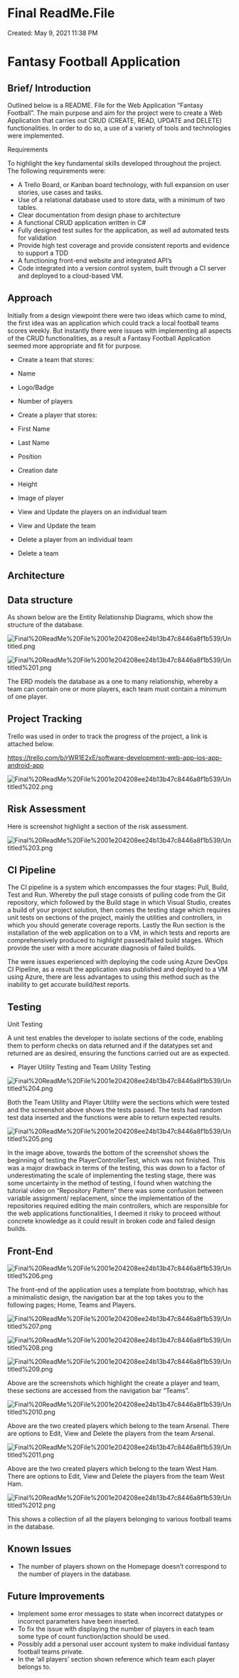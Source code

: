 # Final ReadMe.File

Created: May 9, 2021 11:38 PM

# **Fantasy Football Application**

## Brief/ Introduction

Outlined below is a README. File for the Web Application “Fantasy Football”. The main purpose and aim for the project were to create a Web Application that carries out CRUD (CREATE, READ, UPDATE and DELETE) functionalities. In order to do so, a use of a variety of tools and technologies were implemented.

Requirements

To highlight the key fundamental skills developed throughout the project. The following requirements were:

- A Trello Board, or Kanban board technology, with full expansion on user stories, use cases and tasks.
- Use of a relational database used to store data, with a minimum of two tables.
- Clear documentation from design phase to architecture
- A functional CRUD application written in C#
- Fully designed test suites for the application, as well ad automated tests for validation
- Provide high test coverage and provide consistent reports and evidence to support a TDD
- A functioning front-end website and integrated API’s
- Code integrated into a version control system, built through a CI server and deployed to a cloud-based VM.

## Approach

Initially from a design viewpoint there were two ideas which came to mind, the first idea was an application which could track a local football teams scores weekly. But instantly there were issues with implementing all aspects of the CRUD functionalities, as a result a Fantasy Football Application seemed more appropriate and fit for purpose.

- Create a team that stores:
- Name
- Logo/Badge
- Number of players

- Create a player that stores:
- First Name
- Last Name
- Position
- Creation date
- Height
- Image of player

- View and Update the players on an individual team
- View and Update the team
- Delete a player from an individual team
- Delete a team

## Architecture

## Data structure

As shown below are the Entity Relationship Diagrams, which show the structure of the database.

![Final%20ReadMe%20File%2001e204208ee24b13b47c8446a8f1b539/Untitled.png](Final%20ReadMe%20File%2001e204208ee24b13b47c8446a8f1b539/Untitled.png)

![Final%20ReadMe%20File%2001e204208ee24b13b47c8446a8f1b539/Untitled%201.png](Final%20ReadMe%20File%2001e204208ee24b13b47c8446a8f1b539/Untitled%201.png)

The ERD models the database as a one to many relationship, whereby a team can contain one or more players, each team must contain a minimum of one player.

## Project Tracking

Trello was used in order to track the progress of the project, a link is attached below.

https://trello.com/b/rWR1E2xE/software-development-web-app-ios-app-android-app

![Final%20ReadMe%20File%2001e204208ee24b13b47c8446a8f1b539/Untitled%202.png](Final%20ReadMe%20File%2001e204208ee24b13b47c8446a8f1b539/Untitled%202.png)

## Risk Assessment

Here is screenshot highlight a section of the risk assessment.

![Final%20ReadMe%20File%2001e204208ee24b13b47c8446a8f1b539/Untitled%203.png](Final%20ReadMe%20File%2001e204208ee24b13b47c8446a8f1b539/Untitled%203.png)

## CI Pipeline

The CI pipeline is a system which encompasses the four stages: Pull, Build, Test and Run. Whereby the pull stage consists of pulling code from the Git repository, which followed by the Build stage in which Visual Studio, creates a build of your project solution, then comes the testing stage which requires unit tests on sections of the project, mainly the utilities and controllers, in which you should generate coverage reports. Lastly the Run section is the installation of the web application on to a VM, in which tests and reports are comprehensively produced to highlight passed/failed build stages. Which provide the user with a more accurate diagnosis of failed builds.

The were issues experienced with deploying the code using Azure DevOps CI Pipeline, as a result the application was published and deployed to a VM using Azure, there are less advantages to using this method such as the inability to get accurate build/test reports.

## Testing

Unit Testing

A unit test enables the developer to isolate sections of the code, enabling them to perform checks on data returned and if the datatypes set and returned are as desired, ensuring the functions carried out are as expected.

- Player Utility Testing and Team Utility Testing

![Final%20ReadMe%20File%2001e204208ee24b13b47c8446a8f1b539/Untitled%204.png](Final%20ReadMe%20File%2001e204208ee24b13b47c8446a8f1b539/Untitled%204.png)

Both the Team Utility and Player Utility were the sections which were tested and the screenshot above shows the tests passed. The tests had random test data inserted and the functions were able to return expected results.

![Final%20ReadMe%20File%2001e204208ee24b13b47c8446a8f1b539/Untitled%205.png](Final%20ReadMe%20File%2001e204208ee24b13b47c8446a8f1b539/Untitled%205.png)

In the image above, towards the bottom of the screenshot shows the beginning of testing the PlayerControllerTest, which was not finished. This was a major drawback in terms of the testing, this was down to a factor of underestimating the scale of implementing the testing stage, there was some uncertainty in the method of testing, I found when watching the tutorial video on “Repository Pattern” there was some confusion between variable assignment/ replacement, since the implementation of the repositories required editing the main controllers, which are responsible for the web applications functionalities, I deemed it risky to proceed without concrete knowledge as it could result in broken code and failed design builds.

## Front-End

![Final%20ReadMe%20File%2001e204208ee24b13b47c8446a8f1b539/Untitled%206.png](Final%20ReadMe%20File%2001e204208ee24b13b47c8446a8f1b539/Untitled%206.png)

The front-end of the application uses a template from bootstrap, which has a minimalistic design, the navigation bar at the top takes you to the following pages; Home, Teams and Players.

![Final%20ReadMe%20File%2001e204208ee24b13b47c8446a8f1b539/Untitled%207.png](Final%20ReadMe%20File%2001e204208ee24b13b47c8446a8f1b539/Untitled%207.png)

![Final%20ReadMe%20File%2001e204208ee24b13b47c8446a8f1b539/Untitled%208.png](Final%20ReadMe%20File%2001e204208ee24b13b47c8446a8f1b539/Untitled%208.png)

![Final%20ReadMe%20File%2001e204208ee24b13b47c8446a8f1b539/Untitled%209.png](Final%20ReadMe%20File%2001e204208ee24b13b47c8446a8f1b539/Untitled%209.png)

Above are the screenshots which highlight the create a player and team, these sections are accessed from the navigation bar “Teams”.

![Final%20ReadMe%20File%2001e204208ee24b13b47c8446a8f1b539/Untitled%2010.png](Final%20ReadMe%20File%2001e204208ee24b13b47c8446a8f1b539/Untitled%2010.png)

Above are the two created players which belong to the team Arsenal. There are options to Edit, View and Delete the players from the team Arsenal.

![Final%20ReadMe%20File%2001e204208ee24b13b47c8446a8f1b539/Untitled%2011.png](Final%20ReadMe%20File%2001e204208ee24b13b47c8446a8f1b539/Untitled%2011.png)

Above are the two created players which belong to the team West Ham. There are options to Edit, View and Delete the players from the team West Ham.

![Final%20ReadMe%20File%2001e204208ee24b13b47c8446a8f1b539/Untitled%2012.png](Final%20ReadMe%20File%2001e204208ee24b13b47c8446a8f1b539/Untitled%2012.png)

This shows a collection of all the players belonging to various football teams in the database.

## Known Issues

- The number of players shown on the Homepage doesn’t correspond to the number of players in the database.

## Future Improvements

- Implement some error messages to state when incorrect datatypes or incorrect parameters have been inserted.
- To fix the issue with displaying the number of players in each team some type of count function/action should be used.
- Possibly add a personal user account system to make individual fantasy football teams private.
- In the ‘all players’ section shown reference which team each player belongs to.